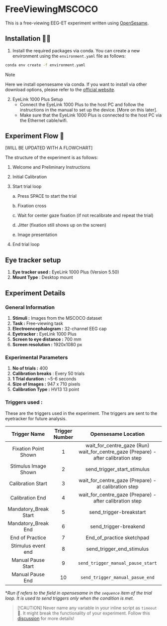 # FreeViewingMSCOCO 

This is a free-viewing EEG-ET experiment written using [OpenSesame](https://osdoc.cogsci.nl/).

## Installation 👩‍💻

1. Install the required packages via conda. You can create a new environment using the `environment.yaml` file as follows:
```bash
conda env create -f environment.yaml
```

> [!NOTE]  
> Here we install opensesame via conda. If you want to install via other download options, please refer to the [official website](https://osdoc.cogsci.nl/3.2/download#all-download-options).

2. EyeLink 1000 Plus Setup
    - Connect the EyeLink 1000 Plus to the host PC and follow the instructions in the manual to set up the device. [More on this later].
    - Make sure that the EyeLink 1000 Plus is connected to the host PC via the Ethernet cable/wifi.

## Experiment Flow 🌊

[WILL BE UPDATED WITH A FLOWCHART]

The structure of the experiment is as follows:

1. Welcome and Preliminary Instructions
2. Initial Calibration
3. Start trial loop

    a. Press SPACE to start the trial

    b. Fixation cross

    c. Wait for center gaze fixation (if not recalibrate and repeat the trial)

    d. Jitter (fixation still shows up on the screen)

    e. Image presentation
4. End trial loop


## Eye tracker setup 

1. **Eye tracker used :** EyeLink 1000 Plus (Version 5.50)
2. **Mount Type** : Desktop mount


## Experiment Details

### General Information
1. **Stimuli :** Images from the MSCOCO dataset
2. **Task :** Free-viewing task
3. **Electroencephalogram :** 32-channel EEG cap
4. **Eyetracker :** EyeLink 1000 Plus
5. **Screen to eye distance :** 700 mm
6. **Screen resolution :** 1920x1080 px

### Experimental Parameters
1. **No of trials :** 400
2. **Calibration breaks** : Every 50 trials
3. **1 Trial duration :** ~5-6 seconds
4. **Size of Images :** 947 x 710 pixels
5. **Calibration Type :** HV13 13 point


### Triggers used :

These are the triggers used in the experiment. The triggers are sent to the eyetracker for future analysis.

|    **Trigger Name**   | **Trigger Number** |                               **Opensesame Location**                              |            **Runif**            |
|:---------------------:|:------------------:|:----------------------------------------------------------------------------------:|:-------------------------------:|
|  Fixation Point Shown |          1         | wait_for_centre_gaze (Run) wait_for_centre_gaze (Prepare) - after calibration step |                                 |
|  Stimulus Image Shown |          2         |                             send_trigger_start_stimulus                            |                                 |
|   Calibration Start   |          3         |                wait_for_centre_gaze (Prepare) - at calibration step                |                                 |
|    Calibration End    |          4         |               wait_for_centre_gaze (Prepare) - after calibration step              |                                 |
| Mandatory_Break Start |          5         |                               send_trigger-breakstart                              | =(count_block_sequence+1)%50==0 |
|  Mandatory_Break End  |          6         |                                send_trigger-breakend                               | =(count_block_sequence+1)%50==0 |
|    End of Practice    |          7         |                              End_of_practice sketchpad                             |                                 |
|   Stimulus event end  |          8         |                              send_trigger_end_stimulus                             |                                 |
|   Manual Pause Start  |          9         |                          `send_trigger_manual_pause_start`                         |  c for calibrate; r for resume  |
|    Manual Pause End   |         10         |                           `send_trigger_manual_pasue_end`                          |                                 |


**Run if refers to the field in opensesame in the `sequence` item of the trial loop. It is used to send triggers only when the condition is met.*

> [!CAUTION] Never name any variable in your inline script as `timeout` 🥲. It might break the functionality of your experiment. Follow this [discussion](https://forum.cogsci.nl/discussion/6393/sketchpad-does-not-wait-for-the-keypress) for more details!
